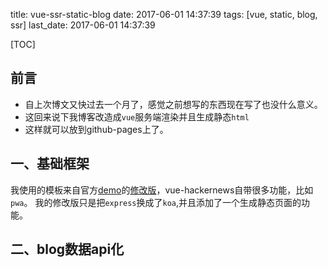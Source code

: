 title: vue-ssr-static-blog
date: 2017-06-01 14:37:39
tags: [vue, static, blog, ssr]
last_date: 2017-06-01 14:37:39

[TOC]
## 前言
- 自上次博文又快过去一个月了，感觉之前想写的东西现在写了也没什么意义。
- 这回来说下我博客改造成`vue`服务端渲染并且生成静态`html`
- 这样就可以放到github-pages上了。
## 一、基础框架
我使用的模板来自官方[demo](https://github.com/vuejs/vue-hackernews-2.0)的[修改版](https://github.com/zeromake/my-vue-hackernews)，vue-hackernews自带很多功能，比如`pwa`。
我的修改版只是把`express`换成了`koa`,并且添加了一个生成静态页面的功能。

## 二、blog数据api化

